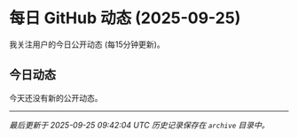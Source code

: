 # 每日 GitHub 动态 (2025-09-25)

我关注用户的今日公开动态 (每15分钟更新)。

## 今日动态

今天还没有新的公开动态。

---
*最后更新于 2025-09-25 09:42:04 UTC*
*历史记录保存在 `archive` 目录中。*
